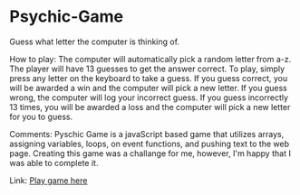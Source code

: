 # Psychic-Game
Guess what letter the computer is thinking of.

How to play:
The computer will automatically pick a random letter from a-z.  The player will have 13 guesses to get the answer correct.
To play, simply press any letter on the keyboard to take a guess.  If you guess correct, you will be awarded a win and the computer will pick a new letter.
If you guess wrong, the computer will log your incorrect guess.  If you guess incorrectly 13 times, you will be 
awarded a loss and the computer will pick a new letter for you to guess.


Comments:
Pyschic Game is a javaScript based game that utilizes arrays, assigning variables, loops, on event functions, and pushing text to the web page.
Creating this game was a challange for me, however, I'm happy that I was able to complete it.

Link:
[Play game here](https://seanmrudd.github.io/Psychic-Game/)
